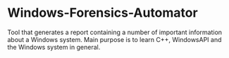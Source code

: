 # Windows-Forensics-Automator
Tool that generates a report containing a number of important information about a Windows system. Main purpose is to learn C++, WindowsAPI and the Windows system in general.
